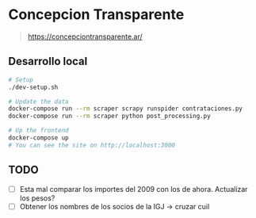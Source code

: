 # Concepcion Transparente
> https://concepciontransparente.ar/

## Desarrollo local

```bash
# Setup
./dev-setup.sh

# Update the data
docker-compose run --rm scraper scrapy runspider contrataciones.py
docker-compose run --rm scraper python post_processing.py

# Up the frontend
docker-compose up
# You can see the site on http://localhost:3000
```

## TODO

- [ ] Esta mal comparar los importes del 2009 con los de ahora. Actualizar los pesos?
- [ ] Obtener los nombres de los socios de la IGJ -> cruzar cuil
